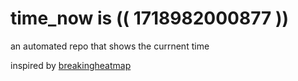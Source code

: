 # time_now is (( 1718982000877 ))

an automated repo that shows the currnent time

inspired by [breakingheatmap](https://github.com/breakingheatmap/breakingheatmap)